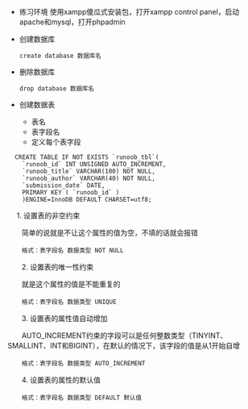 + 练习环境
使用xampp傻瓜式安装包，打开xampp control panel，启动apache和mysql，打开phpadmin

+ 创建数据库

  `create database 数据库名`

+ 删除数据库

  `drop database 数据库名`

+ 创建数据表
    - 表名
    - 表字段名
    - 定义每个表字段
    
```
  CREATE TABLE IF NOT EXISTS `runoob_tbl`(
    `runoob_id` INT UNSIGNED AUTO_INCREMENT,
    `runoob_title` VARCHAR(100) NOT NULL,
    `runoob_author` VARCHAR(40) NOT NULL,
    `submission_date` DATE,
    PRIMARY KEY ( `runoob_id` )
    )ENGINE=InnoDB DEFAULT CHARSET=utf8;
```
　
    1. 设置表的非空约束

　　简单的说就是不让这个属性的值为空，不填的话就会报错

　　`格式：表字段名 数据类型 NOT NULL`

 
　　2. 设置表的唯一性约束

　　就是这个属性的值是不能重复的

　　`格式：表字段名 数据类型 UNIQUE`

 
　　3. 设置表的属性值自动增加

　　AUTO_INCREMENT约束的字段可以是任何整数类型（TINYINT、SMALLINT、INT和BIGINT），在默认的情况下，该字段的值是从1开始自增

　　`格式：表字段名 数据类型 AUTO_INCREMENT`

 
　　4. 设置表的属性的默认值

　　`格式：表字段名 数据类型 DEFAULT 默认值`
